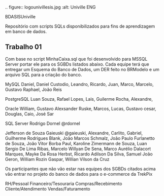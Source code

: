  .. figure:: logounivillesis.jpg
  :alt: Univille ENG
 
 BDASISUniville

Repositório com scripts SQLs disponibilizados para fins de aprendizagem em banco de dados.

## Trabalho 01

Com base no script MinhaCaixa.sql que foi desenvolvido para MSSQL Server portar ele para os SGBDs listados abaixo. Cada equipe terá que entregar um Esquema do Banco de Dados, um DER feito no BRModelo e um arquivo SQL para a criação do banco.

MySQL
Daniel, Daniel Custodio, Leandro, Ricardo, Juan, Marco, Marcelo, Gustavo Raphael, João Reis

PostgreSQL
Luan Souza, Rafael Lopes, Lais, Guilerme Rocha, Alexandre,

Oracle
William, Gustavo Alexsander Ruske, Marcos, Lucas, Gustavo cesar, Douglas, Caio, José Sar

SQL Server
Rodrigo Dornel @rdornel

Jefferson de Souza Gaieuski @gaieuski, Alexandre, Carlito, Gabriel, Guilherme Rodrigues Blank, João Marcos Schmalz, João Paulo Furlanetto de Souza, João Vitor Borba Paul, Karoline Zimermann de Souza, Luan Sergio De Lima Ribas, Marcelo Willyan De Sena, Marco Aurélio Dalacort Marques, Mayke Da Rosa Herbst, Ricardo Adilson Da Silva, Samuel João Geron, William Rozin Gaspar, Willian Vilson da Cruz

Os participantes que não vão estar nas equipes dos SGBDs citados acima vão entrar no projeto do banco de dados para o e-commerce da TrekPix

RH/Pessoal
Financeiro/Tesouraria
Compras/Recebimento
Cliente/Atendimento
Vendas/Faturamento
